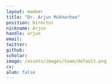 ```yaml
---
layout: member
title: "Dr. Arjun Mukherhee"
position: Director
nickname: Arjun
handle: arjun
email:
twitter:
github:
scholar:
image: /assets/images/team/default.png
cv: 
alum: false
---
```


